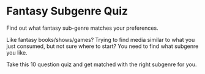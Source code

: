 # Fantasy Subgenre Quiz
Find out what fantasy sub-genre matches your preferences.

Like fantasy books/shows/games? Trying to find media similar to what you just consumed, but not sure where to start? You need to find what subgenre you like. 

Take this 10 question quiz and get matched with the right subgenre for you. 

